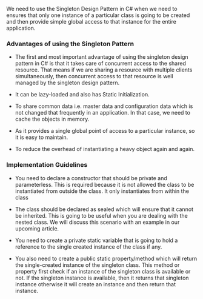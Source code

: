﻿We need to use the Singleton Design Pattern in C# when we need to ensures that only one instance of a particular 
class is going to be created and then provide simple global access to that instance for the entire application.


### Advantages of using the Singleton Pattern

-	The first and most important advantage of using the singleton design pattern in C# is that 
	it takes care of concurrent access to the shared resource. That means if we are sharing a 
	resource with multiple clients simultaneously, then concurrent access to that resource is 
	well managed by the singleton design pattern.

-	It can be lazy-loaded and also has Static Initialization.

-	To share common data i.e. master data and configuration data which is not changed that frequently 
	in an application. In that case, we need to cache the objects in memory.

-	As it provides a single global point of access to a particular instance, so it is easy to maintain.

-	To reduce the overhead of instantiating a heavy object again and again.




### Implementation Guidelines
-	You need to declare a constructor that should be private and parameterless. This is required because 
	it is not allowed the class to be instantiated from outside the class. It only instantiates from within 
	the class

-	The class should be declared as sealed which will ensure that it cannot be inherited. This is going to 
	be useful when you are dealing with the nested class. We will discuss this scenario with an example in 
	our upcoming article.

-	You need to create a private static variable that is going to hold a reference to the single created 
	instance of the class if any.

-	You also need to create a public static property/method which will return the single-created instance of 
	the singleton class. This method or property first check if an instance of the singleton class is available 
	or not. If the singleton instance is available, then it returns that singleton instance otherwise it will 
	create an instance and then return that instance.